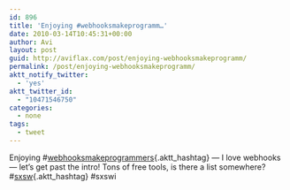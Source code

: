 ```yaml
---
id: 896
title: 'Enjoying #webhooksmakeprogramm…'
date: 2010-03-14T10:45:31+00:00
author: Avi
layout: post
guid: http://aviflax.com/post/enjoying-webhooksmakeprogramm/
permalink: /post/enjoying-webhooksmakeprogramm/
aktt_notify_twitter:
  - 'yes'
aktt_twitter_id:
  - "10471546750"
categories:
  - none
tags:
  - tweet
---
```

Enjoying #[webhooksmakeprogrammers](http://search.twitter.com/search?q=%23webhooksmakeprogrammers){.aktt_hashtag} — I love webhooks — let&#8217;s get past the intro! Tons of free tools, is there a list somewhere? #[sxsw](http://search.twitter.com/search?q=%23sxsw){.aktt_hashtag} #sxswi
